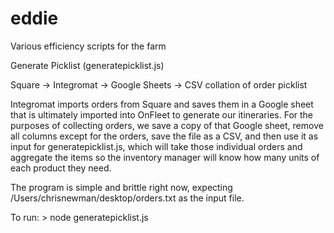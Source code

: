 # eddie
Various efficiency scripts for the farm

Generate Picklist (generatepicklist.js)

Square -> Integromat -> Google Sheets -> CSV collation of order picklist

Integromat imports orders from Square and saves them in a Google sheet that is ultimately imported into OnFleet to generate our itineraries. For the purposes of collecting orders, we save a copy of that Google sheet, remove all columns except for the orders, save the file as a CSV, and then use it as input for generatepicklist.js, which will take those individual orders and aggregate the items so the inventory manager will know how many units of each product they need.

The program is simple and brittle right now, expecting /Users/chrisnewman/desktop/orders.txt as the input file.

To run: > node generatepicklist.js
